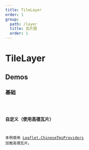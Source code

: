 ```yaml
---
title: TileLayer
order: 1
group:
  path: /layer
  title: 瓦片图
  order: 1
---
```


# TileLayer

## Demos

### 基础

<code src="./tilelayer" />

### 自定义（使用高德瓦片）

本例使用 [Leaflet.ChineseTmsProviders](https://github.com/htoooth/Leaflet.ChineseTmsProviders) 加载高德瓦片。

<code src="./customtilelayer" />

<API src="../../../src/components/Layer/TileLayer/index.tsx"></API>
